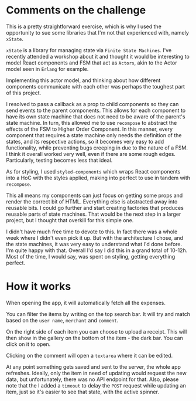 # Comments on the challenge

This is a pretty straightforward exercise, which is why I used the opportunity to sue some libraries that I'm not that experienced with, namely `xState`.

`xState` is a library for managing state via `Finite State Machines`. I've recently attended a workshop about it and thought it would be interesting to model React components and FSM that act as `Actors`, akin to the Actor model seen in `Erlang` for example.

Implementing this actor model, and thinking about how different components communicate with each other was perhaps the toughest part of this project. 

I resolved to pass a callback as a prop to child components so they can send events to the parent components. This allows for each component to have its own state machine that does not need to be aware of the parent's state machine. In turn, this allowed me to use `recompose` to abstract the effects of the FSM to Higher Order Component. 
In this manner, every component that requires a state machine only needs the definition of the states, and its respective actions, so it becomes very easy to add functionality, while preventing bugs creeping in due to the nature of a FSM. I think it overall worked very well, even if there are some rough edges. Particularly, testing becomes less that ideal.

As for styling, I used `styled-components` which wraps React components into a HoC with the styles applied, making into perfect to use in tandem with `recompose`. 


This all means my components can just focus on getting some props and render the correct bit of HTML. Everything else is abstracted away into reusable bits. I could go further and start creating factories that produces reusable parts of state machines. That would be the next step in a larger project, but I thought that overkill for this simple one.


I didn't have much free time to devote to this. In fact there was a whole week where I didn't even pick it up. But with the architecture I chose, and the state machines, it was very easy to understand what I'd done before. I'm quite happy with that.
Overall I'd say I did this in a grand total of 10-12h. Most of the time, I would say, was spent on styling, getting everything perfect.



# How it works

When opening the app, it will automatically fetch all the expenses.

You can filter the items by writing on the top search bar. It will try and match based on the `user name`, `merchant` and `comment`.

On the right side of each item you can choose to upload a receipt. This will then show in the gallery on the bottom of the item - the dark bar. You can click on it to open.

Clicking on the comment will open a `textarea` where it can be edited.

At any point something gets saved and sent to the server, the whole app refreshes. Ideally, only the item in need of updating would request the new data, but unfortunately, there was no API endpoint for that.
Also, please note that the I added a `timeout` to delay the `POST` request while updating an item, just so it's easier to see that state, with the active spinner.